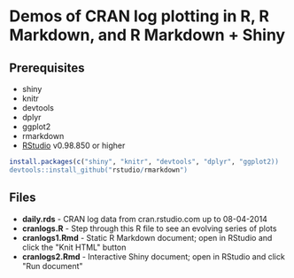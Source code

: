 # Demos of CRAN log plotting in R, R Markdown, and R Markdown + Shiny

## Prerequisites

- shiny
- knitr
- devtools
- dplyr
- ggplot2
- rmarkdown
- [RStudio](http://www.rstudio.com/products/rstudio/) v0.98.850 or higher

```r
install.packages(c("shiny", "knitr", "devtools", "dplyr", "ggplot2))
devtools::install_github("rstudio/rmarkdown")
```

## Files

- **daily.rds** - CRAN log data from cran.rstudio.com up to 08-04-2014
- **cranlogs.R** - Step through this R file to see an evolving series of plots
- **cranlogs1.Rmd** - Static R Markdown document; open in RStudio and click the "Knit HTML" button
- **cranlogs2.Rmd** - Interactive Shiny document; open in RStudio and click "Run document"

